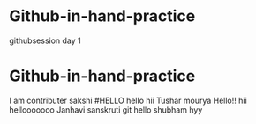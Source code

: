 # Github-in-hand-practice 
githubsession day 1
# Github-in-hand-practice
I am contributer
sakshi
#HELLO 
hello
hii
Tushar
mourya
Hello!!
hii
hellooooooo
Janhavi
sanskruti
git
hello shubham
hyy